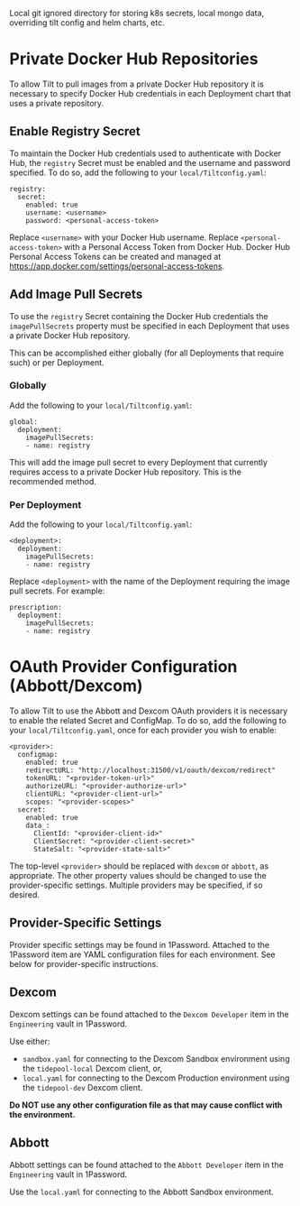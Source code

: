Local git ignored directory for storing k8s secrets, local mongo data, overriding tilt config and helm charts, etc.

# Private Docker Hub Repositories

To allow Tilt to pull images from a private Docker Hub repository it is necessary to specify Docker Hub credentials in 
each Deployment chart that uses a private repository.

## Enable Registry Secret

To maintain the Docker Hub credentials used to authenticate with Docker Hub, the `registry` Secret must be enabled and
the username and password specified. To do so, add the following to your `local/Tiltconfig.yaml`:

```
registry:
  secret:
    enabled: true
    username: <username>
    password: <personal-access-token>
```

Replace `<username>` with your Docker Hub username. Replace `<personal-access-token>` with a Personal Access Token from
Docker Hub. Docker Hub Personal Access Tokens can be created and managed at https://app.docker.com/settings/personal-access-tokens.

## Add Image Pull Secrets

To use the `registry` Secret containing the Docker Hub credentials the `imagePullSecrets` property must be specified
in each Deployment that uses a private Docker Hub repository.

This can be accomplished either globally (for all Deployments that require such) or per Deployment.

### Globally

Add the following to your `local/Tiltconfig.yaml`:

```
global:
  deployment:
    imagePullSecrets:
    - name: registry
```

This will add the image pull secret to every Deployment that currently requires access to a private Docker Hub repository. This is the recommended method.

### Per Deployment

Add the following to your `local/Tiltconfig.yaml`:

```
<deployment>:
  deployment:
    imagePullSecrets:
    - name: registry
```

Replace `<deployment>` with the name of the Deployment requiring the image pull secrets. For example:

```
prescription:
  deployment:
    imagePullSecrets:
    - name: registry
```

# OAuth Provider Configuration (Abbott/Dexcom)

To allow Tilt to use the Abbott and Dexcom OAuth providers it is necessary to enable the related Secret and
ConfigMap. To do so, add the following to your `local/Tiltconfig.yaml`, once for each provider you wish to enable:

```
<provider>:
  configmap:
    enabled: true
    redirectURL: "http://localhost:31500/v1/oauth/dexcom/redirect"
    tokenURL: "<provider-token-url>"
    authorizeURL: "<provider-authorize-url>"
    clientURL: "<provider-client-url>"
    scopes: "<provider-scopes>"
  secret:
    enabled: true
    data_:
      ClientId: "<provider-client-id>"
      ClientSecret: "<provider-client-secret>"
      StateSalt: "<provider-state-salt>"
```

The top-level `<provider>` should be replaced with `dexcom` or `abbott`, as appropriate. The other property values should
be changed to use the provider-specific settings. Multiple providers may be specified, if so desired.

## Provider-Specific Settings

Provider specific settings may be found in 1Password. Attached to the 1Password item are YAML configuration files for each environment. See below for provider-specific instructions. 

## Dexcom

Dexcom settings can be found attached to the `Dexcom Developer` item in the `Engineering` vault in 1Password. 

Use either:
- `sandbox.yaml` for connecting to the Dexcom Sandbox environment using the `tidepool-local` Dexcom client, or,
- `local.yaml` for connecting to the Dexcom Production environment using the `tidepool-dev` Dexcom client. 

**Do NOT use any other configuration file as that may cause conflict with the environment.**

## Abbott

Abbott settings can be found attached to the `Abbott Developer` item in the `Engineering` vault in 1Password.

Use the `local.yaml` for connecting to the Abbott Sandbox environment.
